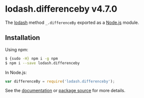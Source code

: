 # lodash.differenceby v4.7.0

The [lodash](https://lodash.com/) method `_.differenceBy` exported as a [Node.js](https://nodejs.org/) module.

## Installation

Using npm:
```bash
$ {sudo -H} npm i -g npm
$ npm i --save lodash.differenceby
```

In Node.js:
```js
var differenceBy = require('lodash.differenceby');
```

See the [documentation](https://lodash.com/docs#differenceBy) or [package source](https://github.com/lodash/lodash/blob/4.7.0-npm-packages/lodash.differenceby) for more details.

